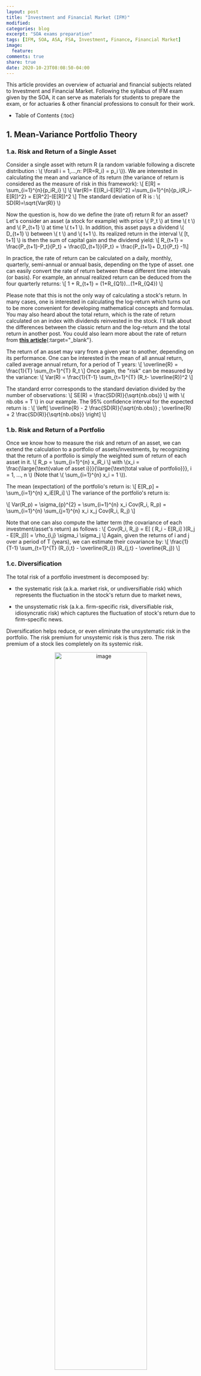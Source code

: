 ```yaml
---
layout: post
title: "Investment and Financial Market (IFM)"
modified:
categories: blog
excerpt: "SOA exams preparation"
tags: [IFM, SOA, ASA, FSA, Investment, Finance, Financial Market]
image:
  feature:
comments: true
share: true
date: 2020-10-23T08:08:50-04:00
---
```


This article provides an overview of actuarial and financial subjects related to Investment and Financial Market. Following the syllabus of IFM exam given by the SOA, it can serve as materials for students to prepare the exam, or for actuaries & other financial professions to consult for their work.  

* Table of Contents
{:toc}

## 1. Mean-Variance Portfolio Theory

### 1.a. Risk and Return of a Single Asset

Consider a single asset with return R (a random variable following a discrete distribution : \\( \forall i = 1,...,n: P(R=R_i) = p_i  \\)). We are interested in calculating the mean and variance of its return (the variance of return is considered as the measure of risk in this framework):
\\[ E[R] = \sum_{i=1}^{n}{p_iR_i} \\]
\\[ Var(R)= E[(R_i-E[R])^2] =\sum_{i=1}^{n}{p_i(R_i-E[R])^2} = E[R^2]-(E[R])^2 \\]
The standard deviation of R is : \\( SD(R)=\sqrt{Var(R)} \\)

Now the question is, how do we define the (rate of) return R for an asset?
Let's consider an asset (a stock for example) with price \\( P_t \\) at time \\( t \\) and \\( P_{t+1} \\) at time \\( t+1 \\). In addition, this asset pays a dividend \\( D_{t+1} \\) between \\( t \\) and \\( t+1 \\). Its realized return in the interval \\( [t, t+1] \\) is then the sum of capital gain and the dividend yield:
\\[ R_{t+1} = \frac{P_{t+1}-P_t}{P_t} + \frac{D_{t+1}}{P_t} = \frac{P_{t+1}+ D_t}{P_t} -1\\]

In practice, the rate of return can be calculated on a daily, monthly, quarterly, semi-annual or annual basis, depending on the type of asset. one can easily convert the rate of return between these different time intervals (or basis). For example, an annual realized return can be deduced from the four quarterly returns:
\\[ 1 + R_{t+1} = (1+R_{Q1})...(1+R_{Q4}) \\]


Please note that this is not the only way of calculating a stock's return. In many cases, one is interested in calculating the log-return which turns out to be more convenient for developing mathematical concepts and formulas. You may also heard about the total return, which is the rate of return calculated on an index with dividends reinvested in the stock. I'll talk about the differences between the classic return and the log-return and the total return in another post. You could also learn more about the rate of return from [**this article**](https://en.wikipedia.org/wiki/Rate_of_return#Logarithmic_or_continuously_compounded_return){:target="_blank"}.


The return of an asset may vary from a given year to another, depending on its performance. One can be interested in the mean of all annual return, called  average annual return, for a period of T years:
\\[ \overline{R} = \frac{1}{T} \sum_{t=1}^{T} R_t \\]
Once again, the "risk" can be measured by the variance:
\\[ Var(R) = \frac{1}{T-1} \sum_{t=1}^{T} (R_t- \overline{R})^2 \\]

The standard error corresponds to the standard deviation divided by the number of observations:
\\[ SE(R) = \frac{SD(R)}{\sqrt{nb.obs}} \\]
with \\( nb.obs = T \\) in our example.
The 95% confidence interval for the expected return is :
\\[ \left[ \overline{R} - 2 \frac{SD(R)}{\sqrt{nb.obs}} ; \overline{R} + 2 \frac{SD(R)}{\sqrt{nb.obs}} \right] \\]

### 1.b. Risk and Return of a Portfolio
Once we know how to measure the risk and return of an asset, we can extend the calculation to a portfolio of assets/investments, by recognizing that the return of a portfolio is simply the weighted sum of return of each asset in it.
\\[ R_p = \sum_{i=1}^{n} x_iR_i  \\]
with \\(x_i = \frac{\large{\text{value of asset i}}}{\large{\text{total value of portfolio}}}, i = 1, ..., n \\)    (Note that \\( \sum_{i=1}^{n} x_i = 1 \\)).

The mean (expectation) of the portfolio's return is:
\\[ E[R_p] = \sum_{i=1}^{n} x_iE[R_i]  \\]
The variance of the portfolio's return is:

\\[ Var(R_p) = \sigma_{p}^{2} = \sum_{i=1}^{n} x_i Cov(R_i, R_p) =  \sum_{i=1}^{n} \sum_{j=1}^{n} x_i x_j Cov(R_i, R_j) \\]


Note that one can also compute the latter term (the covariance of each investment/asset's return) as follows :
\\[ Cov(R_i, R_j) = E[ ( R_i - E[R_i] )(R_j - E[R_j])] =  \rho_{i,j} \sigma_i \sigma_j \\]
Again, given the returns of i and j over a period of T (years), we can estimate their covariance by:
\\[ \frac{1}{T-1} \sum_{t=1}^{T} (R_{i,t} - \overline{R_i}) (R_{j,t} - \overline{R_j}) \\]

### 1.c. Diversification
The total risk of a portfolio investment is decomposed by:

* the systematic risk (a.k.a. market risk, or undiversifiable risk) which represents the fluctuation in the stock's return due to market news,

* the unsystematic risk (a.k.a. firm-specific risk, diversifiable risk, idiosyncratic risk) which captures the fluctuation of stock's return due to firm-specific news.

Diversification helps reduce, or even eliminate the unsystematic risk in the portfolio. The risk premium for unsystemic risk is thus zero. The risk premium of a stock lies completely on its systemic risk.

<center>
<img width="70%" src="https://cdn.corporatefinanceinstitute.com/assets/Screen-Shot-2018-09-26-at-10.09.31-AM.png" alt="image">
</center>
(Source: https://corporatefinanceinstitute.com/resources/knowledge/finance/systematic-risk/)

For example, one can diversify its investment portfolio by investing in different stocks from different categories (tech, automobile, banking, service, etc.) in different countries, or combine stocks with bonds, real estate, etc. Combining different classes of assets allows investors to reduce the unsystematic risk but the systematic is unavoidable (as when the whole market is in chaos during the global financial crisis, when the economy is in recession, etc.)

The following formula shows how each stock's volatility contribute to the portfolio's volatility:
\\[ \sigma_{p}^{2} = \sum_{i=1}^{n} x_i \sigma_{i} \rho_{i,p} \\]
From the formula above, one can show that as long as the correlation is not perfectly 1, the portfolio's volatility is less than the sum of each stock's volatility.

By observing the diversification's effect on a portfolio while increasing the number of stocks in it, we can see that the diversification's effect is more significant initially but stagnates from some number of stocks. That's where the total risk is reduced to its unavoidable limit, equal to the unsystemic risk. There's no magic allowing to eliminate all risks in a portfolio investment. It's because assets are somehow correlated with \\( -1 < \rho_{i,j} < 1 \\). In a perfect world where we could find 2 assets i and j verifying \\( \rho_{i,j} = -1 \\), we could construct a portfolio with zero risk.

Maybe a talk given by [**Ray Dalio**](https://en.wikipedia.org/wiki/Ray_Dalio){:target="_blank"}, the founder and co-CIO of the world's largest hedge fund, [**Bridgewater Associates**](https://en.wikipedia.org/wiki/Bridgewater_Associates){:target="_blank"}, could get you more inspired by the advantages of diversification:  
<center><iframe width="560" height="315" src="https://www.youtube.com/embed/Nu4lHaSh7D4" frameborder="0" allow="accelerometer; autoplay; clipboard-write; encrypted-media; gyroscope; picture-in-picture" allowfullscreen></iframe></center>

### 1.d. The mean-variance portfolio theory
This very simplified theory supposes all of the (unrealistic) following assumptions:

* investors are risk-adverse

* there'are no transaction costs nor taxes

* the expected return, variance and covariances of all asssets are known and are the only criteria for investors to choose their optimal portfolio.

A portfolio is considered efficient if it offers the highest expected return for a given level of volatility. We can then draw the efficient frontier which connects all (volatility, corresponding highest expected return) points.



## 2. Asset Pricing Models
## 3. Market Efficiency and Behavioral Finance
## 4. Investment Risk and Project Analysis
## 5. Capital Structure
## 6. Introductory Derivatives - Forwards and Futures
## 7. General Properties of Options
## 8. Binomial Pricing Models
## 9. Black-Scholes Option Pricing Model
## 10. Option Greeks and Risk Management
